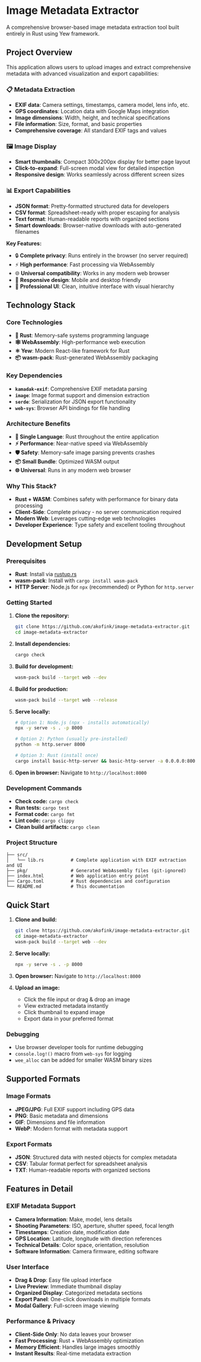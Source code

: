 # Image Metadata Extractor

A comprehensive browser-based image metadata extraction tool built entirely in Rust using Yew framework.

## Project Overview

This application allows users to upload images and extract comprehensive metadata with advanced visualization and export capabilities:

### 📋 **Metadata Extraction**
- **EXIF data**: Camera settings, timestamps, camera model, lens info, etc.
- **GPS coordinates**: Location data with Google Maps integration
- **Image dimensions**: Width, height, and technical specifications
- **File information**: Size, format, and basic properties
- **Comprehensive coverage**: All standard EXIF tags and values

### 🖼️ **Image Display**
- **Smart thumbnails**: Compact 300x200px display for better page layout
- **Click-to-expand**: Full-screen modal view for detailed inspection
- **Responsive design**: Works seamlessly across different screen sizes

### 📊 **Export Capabilities**
- **JSON format**: Pretty-formatted structured data for developers
- **CSV format**: Spreadsheet-ready with proper escaping for analysis
- **Text format**: Human-readable reports with organized sections
- **Smart downloads**: Browser-native downloads with auto-generated filenames

**Key Features:**
- 🔒 **Complete privacy**: Runs entirely in the browser (no server required)
- ⚡ **High performance**: Fast processing via WebAssembly
- 🌐 **Universal compatibility**: Works in any modern web browser
- 📱 **Responsive design**: Mobile and desktop friendly
- 🎨 **Professional UI**: Clean, intuitive interface with visual hierarchy

## Technology Stack

### Core Technologies
- **🦀 Rust**: Memory-safe systems programming language
- **🕸️ WebAssembly**: High-performance web execution
- **⚛️ Yew**: Modern React-like framework for Rust
- **📦 wasm-pack**: Rust-generated WebAssembly packaging

### Key Dependencies
- **`kamadak-exif`**: Comprehensive EXIF metadata parsing
- **`image`**: Image format support and dimension extraction
- **`serde`**: Serialization for JSON export functionality
- **`web-sys`**: Browser API bindings for file handling

### Architecture Benefits
- **🔧 Single Language**: Rust throughout the entire application
- **⚡ Performance**: Near-native speed via WebAssembly
- **🛡️ Safety**: Memory-safe image parsing prevents crashes
- **📦 Small Bundle**: Optimized WASM output
- **🌐 Universal**: Runs in any modern web browser

### Why This Stack?
- **Rust + WASM**: Combines safety with performance for binary data processing
- **Client-Side**: Complete privacy - no server communication required
- **Modern Web**: Leverages cutting-edge web technologies
- **Developer Experience**: Type safety and excellent tooling throughout

## Development Setup

### Prerequisites

- **Rust**: Install via [rustup.rs](https://rustup.rs/)
- **wasm-pack**: Install with `cargo install wasm-pack`
- **HTTP Server**: Node.js for `npx` (recommended) or Python for `http.server`

### Getting Started

1. **Clone the repository:**
   ```bash
   git clone https://github.com/akofink/image-metadata-extractor.git
   cd image-metadata-extractor
   ```

2. **Install dependencies:**
   ```bash
   cargo check
   ```

3. **Build for development:**
   ```bash
   wasm-pack build --target web --dev
   ```

4. **Build for production:**
   ```bash
   wasm-pack build --target web --release
   ```

5. **Serve locally:**
   ```bash
   # Option 1: Node.js (npx - installs automatically)
   npx -y serve -s . -p 8000
   
   # Option 2: Python (usually pre-installed)
   python -m http.server 8000
   
   # Option 3: Rust (install once)
   cargo install basic-http-server && basic-http-server -a 0.0.0.0:8000
   ```

6. **Open in browser:**
   Navigate to `http://localhost:8000`

### Development Commands

- **Check code:** `cargo check`
- **Run tests:** `cargo test`
- **Format code:** `cargo fmt`
- **Lint code:** `cargo clippy`
- **Clean build artifacts:** `cargo clean`

### Project Structure

```
├── src/
│   └── lib.rs          # Complete application with EXIF extraction and UI
├── pkg/                # Generated WebAssembly files (git-ignored)
├── index.html          # Web application entry point
├── Cargo.toml          # Rust dependencies and configuration
└── README.md           # This documentation
```

## Quick Start

1. **Clone and build:**
   ```bash
   git clone https://github.com/akofink/image-metadata-extractor.git
   cd image-metadata-extractor
   wasm-pack build --target web --dev
   ```

2. **Serve locally:**
   ```bash
   npx -y serve -s . -p 8000
   ```

3. **Open browser:**
   Navigate to `http://localhost:8000`

4. **Upload an image:**
   - Click the file input or drag & drop an image
   - View extracted metadata instantly
   - Click thumbnail to expand image
   - Export data in your preferred format

### Debugging

- Use browser developer tools for runtime debugging
- `console.log!()` macro from `web-sys` for logging
- `wee_alloc` can be added for smaller WASM binary sizes

## Supported Formats

### Image Formats
- **JPEG/JPG**: Full EXIF support including GPS data
- **PNG**: Basic metadata and dimensions
- **GIF**: Dimensions and file information
- **WebP**: Modern format with metadata support

### Export Formats
- **JSON**: Structured data with nested objects for complex metadata
- **CSV**: Tabular format perfect for spreadsheet analysis
- **TXT**: Human-readable reports with organized sections

## Features in Detail

### EXIF Metadata Support
- **Camera Information**: Make, model, lens details
- **Shooting Parameters**: ISO, aperture, shutter speed, focal length
- **Timestamps**: Creation date, modification date
- **GPS Location**: Latitude, longitude with direction references
- **Technical Details**: Color space, orientation, resolution
- **Software Information**: Camera firmware, editing software

### User Interface
- **Drag & Drop**: Easy file upload interface
- **Live Preview**: Immediate thumbnail display
- **Organized Display**: Categorized metadata sections
- **Export Panel**: One-click downloads in multiple formats
- **Modal Gallery**: Full-screen image viewing

### Performance & Privacy
- **Client-Side Only**: No data leaves your browser
- **Fast Processing**: Rust + WebAssembly optimization
- **Memory Efficient**: Handles large images smoothly
- **Instant Results**: Real-time metadata extraction